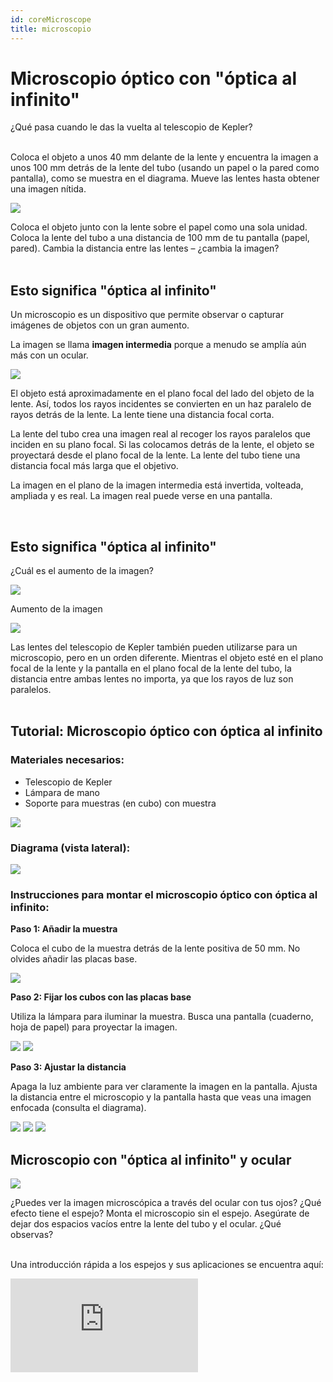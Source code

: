 ```yaml
---
id: coreMicroscope
title: microscopio
---
```


# Microscopio óptico con "óptica al infinito"

<div class="alert info">
¿Qué pasa cuando le das la vuelta al telescopio de Kepler?
</div><br/>

Coloca el objeto a unos 40 mm delante de la lente y encuentra la imagen a unos 100 mm detrás de la lente del tubo (usando un papel o la pared como pantalla), como se muestra en el diagrama. Mueve las lentes hasta obtener una imagen nítida.

![](../IMAGES/MINIBOXNEW/31.png)

<div class="alert info">
Coloca el objeto junto con la lente sobre el papel como una sola unidad. Coloca la lente del tubo a una distancia de 100 mm de tu pantalla (papel, pared). Cambia la distancia entre las lentes – ¿cambia la imagen?
</div><br/>


## Esto significa "óptica al infinito"

Un microscopio es un dispositivo que permite observar o capturar imágenes de objetos con un gran aumento.

La imagen se llama **imagen intermedia** porque a menudo se amplía aún más con un ocular.

![](../IMAGES/MINIBOXNEW/32.png)

El objeto está aproximadamente en el plano focal del lado del objeto de la lente. Así, todos los rayos incidentes se convierten en un haz paralelo de rayos detrás de la lente. La lente tiene una distancia focal corta.

La lente del tubo crea una imagen real al recoger los rayos paralelos que inciden en su plano focal. Si las colocamos detrás de la lente, el objeto se proyectará desde el plano focal de la lente. La lente del tubo tiene una distancia focal más larga que el objetivo.

La imagen en el plano de la imagen intermedia está invertida, volteada, ampliada y es real. La imagen real puede verse en una pantalla.

<div class="alert info">
</div><br/>


## Esto significa "óptica al infinito"

¿Cuál es el aumento de la imagen?

![](../IMAGES/MINIBOXNEW/33.png)

Aumento de la imagen

![](../IMAGES/MINIBOX/UC2_minibox_31.png)

<div class="alert-success">
Las lentes del telescopio de Kepler también pueden utilizarse para un microscopio, pero en un orden diferente.
Mientras el objeto esté en el plano focal de la lente y la pantalla en el plano focal de la lente del tubo, la distancia entre ambas lentes no importa, ya que los rayos de luz son paralelos.
</div><br/>


## Tutorial: Microscopio óptico con óptica al infinito

### Materiales necesarios:

- Telescopio de Kepler
- Lámpara de mano
- Soporte para muestras (en cubo) con muestra

![](../IMAGES/MINIBOXTUTORIAL/image120.png)

### Diagrama (vista lateral):
![](../IMAGES/MINIBOXTUTORIAL/image20.png)

### Instrucciones para montar el microscopio óptico con óptica al infinito:

**Paso 1: Añadir la muestra**

Coloca el cubo de la muestra detrás de la lente positiva de 50 mm. No olvides añadir las placas base.

![](../IMAGES/MINIBOXTUTORIAL/image24.png)

**Paso 2: Fijar los cubos con las placas base**

Utiliza la lámpara para iluminar la muestra. Busca una pantalla (cuaderno, hoja de papel) para proyectar la imagen.

![](../IMAGES/MINIBOXTUTORIAL/image6.png)
![](../IMAGES/MINIBOXTUTORIAL/image7.png)

**Paso 3: Ajustar la distancia**

Apaga la luz ambiente para ver claramente la imagen en la pantalla. Ajusta la distancia entre el microscopio y la pantalla hasta que veas una imagen enfocada (consulta el diagrama).

![](../IMAGES/MINIBOXTUTORIAL/image87.png)
![](../IMAGES/MINIBOXTUTORIAL/image33.png)
![](../IMAGES/MINIBOXTUTORIAL/Microscope_infinity_optics.gif)

## Microscopio con "óptica al infinito" y ocular

![](../IMAGES/MINIBOXNEW/34.png)

<div class="alert info">
¿Puedes ver la imagen microscópica a través del ocular con tus ojos? ¿Qué efecto tiene el espejo? Monta el microscopio sin el espejo. Asegúrate de dejar dos espacios vacíos entre la lente del tubo y el ocular. ¿Qué observas?
</div><br/>

Una introducción rápida a los espejos y sus aplicaciones se encuentra aquí:

<div style={{position: 'relative', paddingBottom: '56.25%', height: 0, overflow: 'hidden'}}>
  <iframe 
    style={{position: 'absolute', top: 0, left: 0, width: '100%', height: '100%'}}
    src="https://www.youtube.com/embed/azxLqej7yqU" 
    title="YouTube video player" 
    frameBorder="0" 
    allow="accelerometer; autoplay; clipboard-write; encrypted-media; gyroscope; picture-in-picture" 
    allowFullScreen
  />
</div>

## ¿Para qué sirve el ocular?

Los microscopios modernos están equipados con la llamada "óptica al infinito". En este caso, la lente no produce una imagen intermedia real. La luz sale de la lente como rayos paralelos infinitos. Al final del tubo "infinito" hay una lente de tubo. Esta crea una imagen intermedia, que luego se amplía nuevamente a través del ocular.

![](../IMAGES/MINIBOXNEW/35.png)

La imagen detrás del ocular está invertida, volteada, ampliada y es virtual. La imagen virtual puede verse con el ojo.

Esta configuración es muy útil en los microscopios modernos, ya que permite colocar componentes adicionales como filtros entre el objetivo y la lente del tubo sin afectar el trayecto óptico.

Un filtro puede usarse para cambiar el brillo y el color de la imagen.

<div class="alert info">
</div><br/>


## Para eso sirve el ocular

¿Cuál es el aumento después del ocular?

![](../IMAGES/MINIBOXNEW/36.png)

Aumento total

![](../IMAGES/MINIBOX/UC2_minibox_37.png)

<div class="alert-success">
Un ocular es, en realidad, solo una lente que amplía la imagen intermedia. Forma la imagen virtual de tal manera que puedes verla con los ojos.
</div><br/>

![](../IMAGES/MINIBOX/UC2_minibox_38.png)

<div class="alert-success">
Con el espejo no solo puedes verte a ti mismo, sino también reflejar la luz entrante en cualquier dirección. Así puedes plegar el camino óptico y hacerlo más cómodo para trabajar. El espejo no afecta el aumento, pero sí rota la imagen en una dirección.
</div><br/>

## Tutorial: Microscopio óptico con óptica al infinito y ocular

### Materiales necesarios:

- Telescopio de Kepler
- Lámpara de mano
- Ocho placas base
- Soporte para muestras (en cubo) con muestra
- Espejo (en cubo)
- Cubo vacío
- Ocular (en cubo)

![](../IMAGES/MINIBOXTUTORIAL/image126.png)

### Diagrama (vista lateral):

![](../IMAGES/MINIBOXTUTORIAL/image64.png)

### Instrucciones para montar el microscopio óptico con óptica al infinito y ocular:

**Paso 1: Añadir el cubo de muestra**

Coloca el cubo de la muestra en el telescopio de Kepler junto a la lente convergente de 50 mm.

![](../IMAGES/MINIBOXTUTORIAL/image12.png)

**Paso 2: Montar junto a la lente de 100 mm**

Junto a la lente convergente de 100 mm, monta un cubo vacío y luego el cubo con el espejo.

![](../IMAGES/MINIBOXTUTORIAL/image45.png)

**Paso 3: Colocar el ocular**

Coloca el ocular sobre el cubo con el espejo con la orientación correcta. Ilumina la muestra desde una distancia considerable.

![](../IMAGES/MINIBOXTUTORIAL/image70.png)

**Paso 5: Ajustar para una imagen nítida**

Mira a través del ocular. Ajusta la distancia de las lentes hasta que veas una imagen nítida. Nota: Si no ves la muestra, intenta ajustar cuidadosamente la posición del portaobjetos hasta que la veas.

![](../IMAGES/MINIBOXTUTORIAL/image81.png)
![](../IMAGES/MINIBOXTUTORIAL/image31.png)


## Microscopio óptico con "óptica finita"

Coloca los cubos en las posiciones mostradas en el diagrama a continuación y mira a través del ocular.

<div class="alert-success">
Construye el microscopio como un sándwich añadiendo una segunda capa usando una placa base. Mira por el ocular desde arriba.
</div><br/>

![](../IMAGES/MINIBOXNEW/37.png)

<div class="alert info">
¿Ves la imagen a través del ocular como antes? ¿Puedes encontrar la imagen intermedia real con un pedazo de papel?
</div><br/>

<div class="alert-success">
Gira el engranaje pequeño en el soporte de la lente. Así se mueve o se enfoca la lente. Si ya no puedes girarlo más, también puedes mover la lente dentro del soporte.
</div><br/>


## Tutorial: Microscopio óptico con óptica finita y ocular

![](../IMAGES/MINIBOXTUTORIAL/image48.gif)

### Materiales necesarios:

- Objetivo de microscopio (4x) con montaje de engranaje (etapa lineal)
- Lámpara con base
- Doce placas base
- Soporte de muestra (en cubo) con muestra
- Espejo (en cubo)
- Tres cubos vacíos
- Ocular (en cubo)

![](../IMAGES/MINIBOXTUTORIAL/image139.jpg)

### Diagrama (vista lateral):

![](../IMAGES/MINIBOXTUTORIAL/image2.png)

## Instrucciones para montar el microscopio óptico con óptica finita:

**Paso 1: Conecta las placas base**

Conecta las placas base de la siguiente manera.

![](../IMAGES/MINIBOXTUTORIAL/image139.jpg)

**Paso 2: Coloca la muestra**

Coloca la muestra en la placa base más a la izquierda.

![](../IMAGES/MINIBOXTUTORIAL/image105.jpg)

**Paso 3: Construye y coloca los cubos**

Construye un cubo con el objetivo del microscopio en su interior y coloca tanto el objetivo como los cubos con engranaje en las siguientes dos placas base. Incluye todas las imágenes adicionales como se muestra.

**Subpaso 1:**
![](../IMAGES/MINIBOXTUTORIAL/image58.jpg)

**Subpaso 2:**
![](../IMAGES/MINIBOXTUTORIAL/image63.jpg)

**Subpaso 3:**
![](../IMAGES/MINIBOXTUTORIAL/image86.jpg)

**Paso 4: Refleja la luz**

Coloca dos cubos vacíos y el cubo con el espejo en la última placa base de manera que refleje la luz proveniente de la muestra hacia arriba.

![](../IMAGES/MINIBOXTUTORIAL/image128.jpg)

**Paso 5: Fija los cubos**

Coloca placas base encima de los cubos para fijarlos firmemente.

![](../IMAGES/MINIBOXTUTORIAL/image62.jpg)

**Paso 6: Coloca el ocular**

Coloca el ocular encima del cubo con espejo. Asegúrate de la orientación correcta del ocular.

![](../IMAGES/MINIBOXTUTORIAL/image69.jpg)

**Paso 7: Ilumina la muestra**

Fija la lámpara con una base e ilumina la muestra desde cierta distancia. Mira por el ocular y ajusta la distancia del microscopio usando el engranaje hasta ver una imagen nítida de la muestra.

![](../IMAGES/MINIBOXTUTORIAL/Finite_Optics_result.png)


## "Óptica finita" versus "óptica infinita"

![](../IMAGES/MINIBOXNEW/38.png)

Las lentes de microscopios antiguos o más pequeños suelen ser lentes denominadas finitas. Se comportan como una lente con una distancia focal extremadamente corta y crean una imagen intermedia detrás de la lente a una distancia definida por la longitud del tubo. Esta longitud está impresa y corresponde a 160 mm en nuestra lente. Allí se crea una imagen intermedia real que luego es ampliada por el ocular.

Los microscopios pueden enfocar el objeto moviendo el objeto o la lente. Aquí movemos la lente mediante un mecanismo simple. La rotación del engranaje se traduce en un desplazamiento del objetivo. Para movimientos mayores, también puedes mover la lente sobre el riel.

![](../IMAGES/MINIBOXNEW/38.png)
<p align="center">
<img src="/MINIBOX/UC2_minibox_41.png" width="450"/>
</p>

<div class="alert info">
</div><br/>



## "Óptica finita" versus "óptica infinita"

¿Cuál es el aumento de la imagen intermedia? ¿Y cuál es el aumento después del ocular?

aumento del objetivo

![](../IMAGES/MINIBOX/UC2_minibox_44.png)
como está impreso

aumento del ocular  
![](../IMAGES/MINIBOX/UC2_minibox_45.png)

aumento total  
![](../IMAGES/MINIBOX/UC2_minibox_46.png)

<div class="alert-success">
La imagen es más grande que con el microscopio de óptica infinita. El aumento del objetivo aquí es de 4×. Si calculaste el aumento con el microscopio anterior, esto seguramente no te sorprende.
</div><br/>

![](../IMAGES/MINIBOXNEW/40.png)

<div class="alert-success">
La imagen intermedia ahora es formada solo por la lente y está a 160 mm detrás de ella. Descubriremos por qué en el siguiente paso.
</div><br/>



## Objetivo y ocular

![](../IMAGES/MINIBOXNEW/41.png)

<div class="alert info">
</div><br/>


## Esta es la lente

Una lente es un sistema óptico que crea una imagen ampliada de un objeto. Los diferentes números impresos en la lente tienen distintos significados:

![](../IMAGES/MINIBOXNEW/42.png)

La lente de 4× tiene solo una lente en su interior. Las lentes con mayor aumento son sistemas completos de lentes.

![](../IMAGES/MINIBOXNEW/43.png)

<div class="alert-success">
La lente también es una lente convergente con una distancia focal corta. La lente 4x tiene una distancia focal de f = 32 mm. Cuando se utiliza como lupa, tiene un mayor aumento que la lente de 40 mm. El campo de visión es nítido pero pequeño.
</div><br/>



## El ocular

Un ocular es en realidad una lupa porque amplía la imagen intermedia. El ocular que usamos aquí es un ocular tipo Ramsden.  
Una sola lente también puede usarse como ocular. Sin embargo, con un ocular Ramsden compuesto por un sistema de lentes, el campo de visión es mejor porque produce menos errores en los bordes del campo. El ocular Ramsden consta de dos lentes con la misma distancia focal. Su distancia focal es f del ocular Ramsden = 3/4 f de la lente

¿Cuál es el aumento del ocular Ramsden?

![](../IMAGES/MINIBOXNEW/45.png)

<div class="alert-success">
Cada ocular tiene un llamado disco de Ramsden, que es el diámetro más pequeño del haz de luz que sale del microscopio a través del ocular.
</div><br/>

<div class="alert-success">
El campo de visión es más grande y la imagen se ve más clara con el ocular Ramsden.  
Cada ocular tiene un llamado disco de Ramsden, que es el diámetro más pequeño
</div><br/>

![](../IMAGES/MINIBOX/UC2_minibox_51.png)

